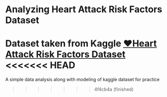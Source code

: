 # Analyzing Heart Attack Risk Factors Dataset

Dataset taken from Kaggle
[❤️Heart Attack Risk Factors Dataset](https://www.kaggle.com/datasets/waqi786/heart-attack-dataset)
<<<<<<< HEAD
=======

A simple data analysis along with modeling of kaggle dataset for practice
>>>>>>> 4f4cb4a (finished)
